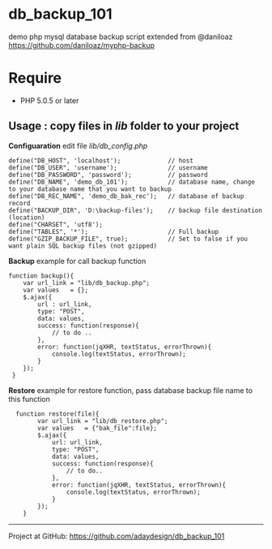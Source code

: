 # db_backup_101
demo php mysql database backup script
extended from @daniloaz https://github.com/daniloaz/myphp-backup

# Require
- PHP 5.0.5 or later

Usage : copy files in *lib* folder to your project
-------
**Configuaration**
edit file *lib/db_config.php* 

    define("DB_HOST", 'localhost');             // host
    define("DB_USER", 'username');              // username
    define("DB_PASSWORD", 'password');          // password
    define("DB_NAME", 'demo_db_101');           // database name, change to your database name that you want to backup
    define("DB_REC_NAME", 'demo_db_bak_rec');   // database of backup record
    define("BACKUP_DIR", 'D:\backup-files');    // backup file destination (location)
    define("CHARSET", 'utf8');
    define("TABLES", '*');                      // Full backup
    define("GZIP_BACKUP_FILE", true);           // Set to false if you want plain SQL backup files (not gzipped)
    
**Backup**
example for call backup function
    
    function backup(){
        var url_link = "lib/db_backup.php";
        var values   = {};
        $.ajax({
            url : url_link,
            type: "POST",
            data: values,
            success: function(response){
                // to do ..
            },
            error: function(jqXHR, textStatus, errorThrown){
                console.log(textStatus, errorThrown);
            }
        });
     }

**Restore**
example for restore function, pass database backup file name to this function

      function restore(file){
            var url_link = "lib/db_restore.php";
            var values   = {"bak_file":file};
            $.ajax({
                url: url_link,
                type: "POST",
                data: values,
                success: function(response){
                    // to do..
                },
                error: function(jqXHR, textStatus, errorThrown){
                    console.log(textStatus, errorThrown);
                }
            });
        }
    
-----
Project at GitHub: https://github.com/adaydesign/db_backup_101
